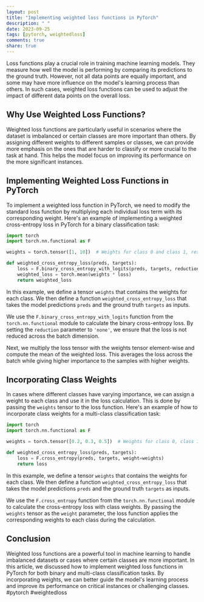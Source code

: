 ```yaml
---
layout: post
title: "Implementing weighted loss functions in PyTorch"
description: " "
date: 2023-09-25
tags: [pytorch, weightedloss]
comments: true
share: true
---
```


Loss functions play a crucial role in training machine learning models. They measure how well the model is performing by comparing its predictions to the ground truth. However, not all data points are equally important, and some may have more influence on the model's learning process than others. In such cases, weighted loss functions can be used to adjust the impact of different data points on the overall loss.

## Why Use Weighted Loss Functions?

Weighted loss functions are particularly useful in scenarios where the dataset is imbalanced or certain classes are more important than others. By assigning different weights to different samples or classes, we can provide more emphasis on the ones that are harder to classify or more crucial to the task at hand. This helps the model focus on improving its performance on the more significant instances.

## Implementing Weighted Loss Functions in PyTorch

To implement a weighted loss function in PyTorch, we need to modify the standard loss function by multiplying each individual loss term with its corresponding weight. Here's an example of implementing a weighted cross-entropy loss in PyTorch for a binary classification task:

```python
import torch
import torch.nn.functional as F

weights = torch.tensor([1, 10])  # Weights for class 0 and class 1, respectively

def weighted_cross_entropy_loss(preds, targets):
    loss = F.binary_cross_entropy_with_logits(preds, targets, reduction='none')
    weighted_loss = torch.mean(weights * loss)
    return weighted_loss
```

In this example, we define a tensor `weights` that contains the weights for each class. We then define a function `weighted_cross_entropy_loss` that takes the model predictions `preds` and the ground truth `targets` as inputs.

We use the `F.binary_cross_entropy_with_logits` function from the `torch.nn.functional` module to calculate the binary cross-entropy loss. By setting the `reduction` parameter to `'none'`, we ensure that the loss is not reduced across the batch dimension.

Next, we multiply the loss tensor with the weights tensor element-wise and compute the mean of the weighted loss. This averages the loss across the batch while giving higher importance to the samples with higher weights.

## Incorporating Class Weights

In cases where different classes have varying importance, we can assign a weight to each class and use it in the loss calculation. This is done by passing the `weights` tensor to the loss function. Here's an example of how to incorporate class weights for a multi-class classification task:

```python
import torch
import torch.nn.functional as F

weights = torch.tensor([0.2, 0.3, 0.5])  # Weights for class 0, class 1, and class 2, respectively

def weighted_cross_entropy_loss(preds, targets):
    loss = F.cross_entropy(preds, targets, weight=weights)
    return loss
```

In this example, we define a tensor `weights` that contains the weights for each class. We then define a function `weighted_cross_entropy_loss` that takes the model predictions `preds` and the ground truth `targets` as inputs.

We use the `F.cross_entropy` function from the `torch.nn.functional` module to calculate the cross-entropy loss with class weights. By passing the `weights` tensor as the `weight` parameter, the loss function applies the corresponding weights to each class during the calculation.

## Conclusion

Weighted loss functions are a powerful tool in machine learning to handle imbalanced datasets or cases where certain classes are more important. In this article, we discussed how to implement weighted loss functions in PyTorch for both binary and multi-class classification tasks. By incorporating weights, we can better guide the model's learning process and improve its performance on critical instances or challenging classes. #pytorch #weightedloss
